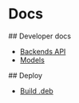 # Docs

<a name="dev"/>
## Developer docs

* [Backends API](Api.md)
* [Models](Models.md)

<a name="deploy"/>
## Deploy

* [Build .deb](BuildDeb.md)
